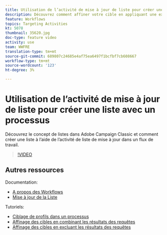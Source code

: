 ```yaml
---
title: Utilisation de l’activité de mise à jour de liste pour créer une liste avec un processus
description: Découvrez comment affiner votre cible en appliquant une exclusion standard à un processus. Vous apprendrez également comment créer des filtres prédéfinis et comment tirer le meilleur parti de votre processus.
feature: Workflows
topics: Targeting Activities
kt: 5078
thumbnail: 35620.jpg
doc-type: feature video
activity: use
team: WWFRE
translation-type: tm+mt
source-git-commit: 689807c24685e4af75ea6497f1bcfbf7cb608667
workflow-type: tm+mt
source-wordcount: '123'
ht-degree: 3%

---
```



# Utilisation de l’activité de mise à jour de liste pour créer une liste avec un processus

Découvrez le concept de listes dans Adobe Campaign Classic et comment créer une liste à l’aide de l’activité de liste de mise à jour dans un flux de travail.

>[!VIDEO](https://video.tv.adobe.com/v/35620?quality=12)

## Autres ressources

Documentation:

* [A propos des Workflows](https://docs.adobe.com/content/help/en/campaign-classic/using/automating-with-workflows/introduction/about-workflows.html)
* [Mise à jour de la Liste](https://docs.adobe.com/content/help/en/campaign-classic/using/automating-with-workflows/targeting-activities/list-update.html)

Tutoriels:

* [Ciblage de profils dans un processus](/help/acc/getting-started/targeting-profiles-in-a-workflow.md)
* [Affinage des cibles en combinant les résultats des requêtes](/help/acc/automating-with-workflows/refining-targets-by-combining-query-results.md)
* [Affinage des cibles en excluant les résultats des requêtes](/help/acc/automating-with-workflows/refining-targets-by-excluding-query-results.md)
